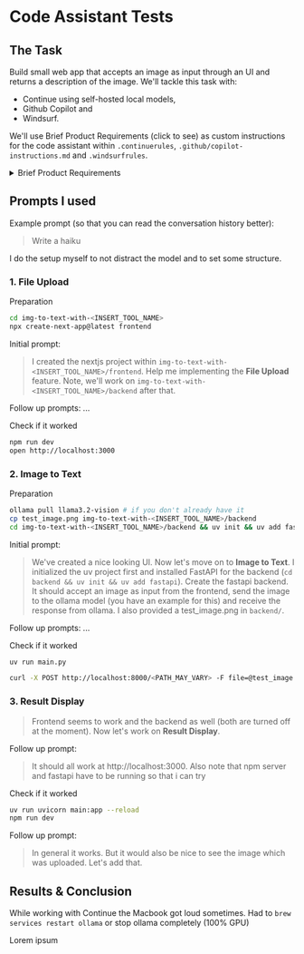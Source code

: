 # Code Assistant Tests

## The Task

Build small web app that accepts an image as input through an UI and returns a description of the image. We'll tackle this task with:

-   Continue using self-hosted local models,
-   Github Copilot and
-   Windsurf.

<!-- TODO: Check if bold.DIY might be an interesting offline alternative for Continue -->

We'll use Brief Product Requirements (click to see) as custom instructions for the code assistant within `.continuerules`, `.github/copilot-instructions.md` and `.windsurfrules`.

<details>
<summary>Brief Product Requirements</summary>

### Project overview

A small locally running nice looking web app that accepts an image as input through an UI and returns a description of the image.
Technologies Used:

-   Next.js 15+ as framework
-   TypeScript for type safety
-   Tailwind CSS for styling
-   FastAPI as backend (calling ollama model)

### Core Functionalities

**File Upload**

-   Single file upload interface with drag-and-drop support
-   Immediate file processing upon selection
-   File type validation (png, jpg, jpeg)
-   File size validation (max 5MB)
-   Loading state indication during upload and processing
-   Error handling with user-friendly notifications

**Image to Text**

-   Automatically image gets described
-   Server-side (so here my local host) processing with temporary file storage
-   Comprehensive error handling

**Result Display**

-   Clean representation of image description
-   Formatted text display with proper whitespace handling
-   Option to copy text to clipboard with a click
-   Error state handling with user feedback

### Docs

An example of image to text with ollama.

```python
import ollama

response = ollama.chat(
    model='llama3.2-vision',
    messages=[{
        'role': 'user',
        'content': 'What is in this image?',
        'images': ['image.jpg']
    }]
)

print(response)
```

Basic folder structure

```
root/
  backend/
    main.py
    pyproject.toml
    ...
  frontend/
    package.json
    ...
```

### Implementation notes

-   Use Llama 3.2 Vison https://ollama.com/library/llama3.2-vision (`ollama pull llama3.2-vision`)
-   Install Node `brew install node` & run `npx create-next-app@latest`. Name the app `frontend`
-   Within `backend/` run `uv init` && `uv add fastapi` (don't use pip)

</details>

## Prompts I used

Example prompt (so that you can read the conversation history better):

> Write a haiku

I do the setup myself to not distract the model and to set some structure.

### 1. File Upload

Preparation

```bash
cd img-to-text-with-<INSERT_TOOL_NAME>
npx create-next-app@latest frontend
```

Initial prompt:

> I created the nextjs project within `img-to-text-with-<INSERT_TOOL_NAME>/frontend`. Help me implementing the **File Upload** feature. Note, we'll work on `img-to-text-with-<INSERT_TOOL_NAME>/backend` after that.

Follow up prompts:
...

Check if it worked

```bash
npm run dev
open http://localhost:3000
```

### 2. Image to Text

Preparation

```bash
ollama pull llama3.2-vision # if you don't already have it
cp test_image.png img-to-text-with-<INSERT_TOOL_NAME>/backend
cd img-to-text-with-<INSERT_TOOL_NAME>/backend && uv init && uv add fastapi
```

Initial prompt:

> We've created a nice looking UI. Now let's move on to **Image to Text**. I initialized the uv project first and installed FastAPI for the backend (`cd backend && uv init && uv add fastapi`). Create the fastapi backend. It should accept an image as input from the frontend, send the image to the ollama model (you have an example for this) and receive the response from ollama. I also provided a test_image.png in `backend/`.

Follow up prompts:
...

Check if it worked

```bash
uv run main.py

curl -X POST http://localhost:8000/<PATH_MAY_VARY> -F file=@test_image.png
```

### 3. Result Display

> Frontend seems to work and the backend as well (both are turned off at the moment). Now let's work on **Result Display**.

Follow up prompt:

> It should all work at http://localhost:3000. Also note that npm server and fastapi have to be running so that i can try

Check if it worked

```bash
uv run uvicorn main:app --reload
npm run dev
```

Follow up prompt:

> In general it works. But it would also be nice to see the image which was uploaded. Let's add that.

## Results & Conclusion

While working with Continue the Macbook got loud sometimes. Had to `brew services restart ollama` or stop ollama completely (100% GPU)

<!-- TODO: Show screenshots of the 3 created web apps or trials -->

Lorem ipsum
